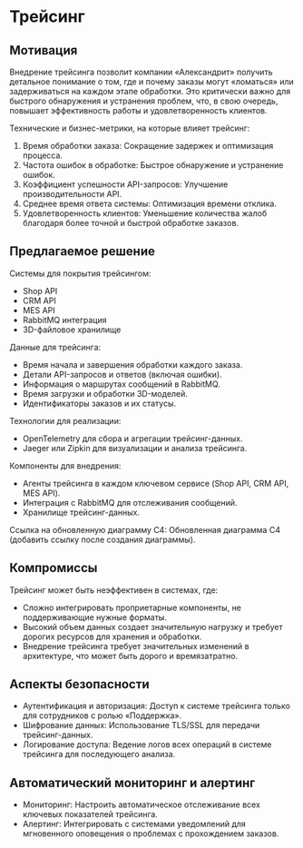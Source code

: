 # Трейсинг

## Мотивация

Внедрение трейсинга позволит компании «Александрит» получить детальное понимание о том, где и почему заказы могут «ломаться» или задерживаться на каждом этапе обработки. Это критически важно для быстрого обнаружения и устранения проблем, что, в свою очередь, повышает эффективность работы и удовлетворенность клиентов.

Технические и бизнес-метрики, на которые влияет трейсинг:
1. Время обработки заказа: Сокращение задержек и оптимизация процесса.
2. Частота ошибок в обработке: Быстрое обнаружение и устранение ошибок.
3. Коэффициент успешности API-запросов: Улучшение производительности API.
4. Среднее время ответа системы: Оптимизация времени отклика.
5. Удовлетворенность клиентов: Уменьшение количества жалоб благодаря более точной и быстрой обработке заказов.



## Предлагаемое решение

Системы для покрытия трейсингом:
- Shop API
- CRM API
- MES API
- RabbitMQ интеграция
- 3D-файловое хранилище

Данные для трейсинга:
- Время начала и завершения обработки каждого заказа.
- Детали API-запросов и ответов (включая ошибки).
- Информация о маршрутах сообщений в RabbitMQ.
- Время загрузки и обработки 3D-моделей.
- Идентификаторы заказов и их статусы.

Технологии для реализации:
- OpenTelemetry для сбора и агрегации трейсинг-данных.
- Jaeger или Zipkin для визуализации и анализа трейсинга.

Компоненты для внедрения:
- Агенты трейсинга в каждом ключевом сервисе (Shop API, CRM API, MES API).
- Интеграция с RabbitMQ для отслеживания сообщений.
- Хранилище трейсинг-данных.

Ссылка на обновленную диаграмму C4:
Обновленная диаграмма C4 (добавить ссылку после создания диаграммы).

## Компромиссы

Трейсинг может быть неэффективен в системах, где:
- Сложно интегрировать проприетарные компоненты, не поддерживающие нужные форматы.
- Высокий объем данных создает значительную нагрузку и требует дорогих ресурсов для хранения и обработки.
- Внедрение трейсинга требует значительных изменений в архитектуре, что может быть дорого и времязатратно.

## Аспекты безопасности

- Аутентификация и авторизация: Доступ к системе трейсинга только для сотрудников с ролью «Поддержка».
- Шифрование данных: Использование TLS/SSL для передачи трейсинг-данных.
- Логирование доступа: Ведение логов всех операций в системе трейсинга для последующего анализа.

## Автоматический мониторинг и алертинг

- Мониторинг: Настроить автоматическое отслеживание всех ключевых показателей трейсинга.
- Алертинг: Интегрировать с системами уведомлений для мгновенного оповещения о проблемах с прохождением заказов.
